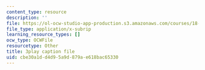 ```yaml
---
content_type: resource
description: ''
file: https://ol-ocw-studio-app-production.s3.amazonaws.com/courses/18-01sc-single-variable-calculus-fall-2010/cbe30a1dd4d95a9d879ae618bac65330_aeXp1zC6Hls.vtt
file_type: application/x-subrip
learning_resource_types: []
ocw_type: OCWFile
resourcetype: Other
title: 3play caption file
uid: cbe30a1d-d4d9-5a9d-879a-e618bac65330
---
```

